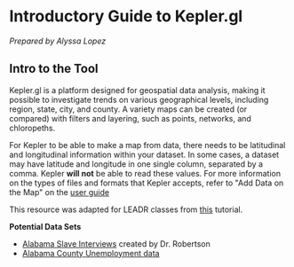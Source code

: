 # Introductory Guide to Kepler.gl
_Prepared by Alyssa Lopez_

## Intro to the Tool
Kepler.gl is a platform designed for geospatial data analysis, making it possible to investigate trends on various geographical levels, including region, state, city, and county. A variety maps can be created (or compared) with filters and layering, such as points, networks, and chloropeths.

For Kepler to be able to make a map from data, there needs to be latitudinal and longitudinal information within your dataset. In some cases, a dataset may have latitude and longitude in one single column, separated by a comma. Kepler **will not** be able to read these values. For more information on the types of files and formats that Kepler accepts, refer to "Add Data on the Map" on the [user guide](https://github.com/uber/kepler.gl/blob/master/docs/j-get-started.md)

This resource was adapted for LEADR classes from [this](http://drstephenrobertson.com/blog-post/teaching-digital-mapping-with-kepler-gl/) tutorial.

**Potential Data Sets**
* [Alabama Slave Interviews](http://drstephenrobertson.com/blog-post/teaching-digital-mapping-with-kepler-gl/) created by Dr. Robertson    
* [Alabama County Unemployment data](https://github.com/leadr-msu/kepler-gl/blob/master/AL-countyunemployment.geojson)
